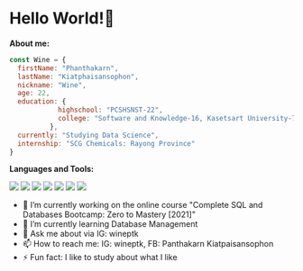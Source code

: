 <h1> Hello World!👋 </h1>

**About me:**  
```javascript
const Wine = {
  firstName: "Phanthakarn",
  lastName: "Kiatphaisansophon",
  nickname: "Wine",
  age: 22,
  education: {
            highschool: "PCSHSNST-22",
            college: "Software and Knowledge-16, Kasetsart University-78",
          },
  currently: "Studying Data Science",
  internship: "SCG Chemicals: Rayong Province"
}
```

**Languages and Tools:** 
</br>   

<img src="https://img.shields.io/badge/python%20-%2314354C.svg?&style=for-the-badge&logo=python&logoColor=white"/> <img src="https://img.shields.io/badge/java-%23E34F26.svg?&style=for-the-badge&logo=java&logoColor=white"/> <img src="https://img.shields.io/badge/Pandas-%23563D7C.svg?&style=for-the-badge&logo=pandas&logoColor=white"/> <img src="https://img.shields.io/badge/SKLearn-%23ED8B00.svg?&style=for-the-badge&logo=scikit-learn&logoColor=white"/> <img src="https://img.shields.io/badge/NumPy-%2314354C.svg?&style=for-the-badge&logo=NumPy&logoColor=white"/> <img src="https://img.shields.io/badge/Tensorflow-%23E34F26.svg?&style=for-the-badge&logo=TensorFlow&logoColor=white"/> <img src="https://img.shields.io/badge/Jupyter-%23ED8B00.svg?&style=for-the-badge&logo=Jupyter&logoColor=white"/>

- 🔭 I’m currently working on the online course "Complete SQL and Databases Bootcamp: Zero to Mastery [2021]"
- 🌱 I’m currently learning Database Management
- 💬 Ask me about via IG: wineptk
- 📫 How to reach me: IG: wineptk, FB: Panthakarn Kiatpaisansophon
- ⚡ Fun fact: I like to study about what I like
